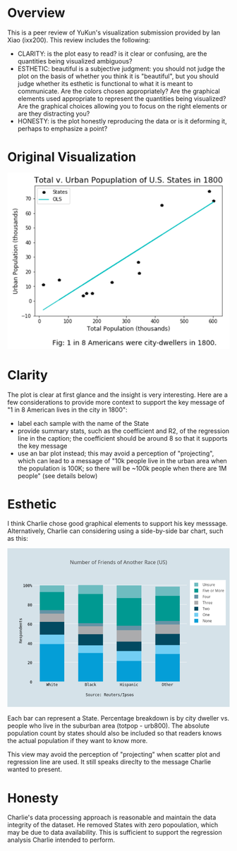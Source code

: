 # Overview
This is a peer review of YuKun's visualization submission provided by Ian Xiao (ixx200). This review includes the following:
- CLARITY: is the plot easy to read? is it clear or confusing, are the quantities being visualized ambiguous?
- ESTHETIC: beautiful is a subjective judgment: you should not judge the plot on the basis of whether you think it is "beautiful", but you should judge whether its esthetic is functional to what it is meant to communicate. Are the colors chosen appropriately? Are the graphical elements used appropriate to represent the quantities being visualized? Are the graphical choices allowing you to focus on the right elements or are they distracting you?
- HONESTY: is the plot honestly reproducing the data or is it deforming it, perhaps to emphasize a point?

# Original Visualization

![Alt text](./1800pop.PNG?raw=true)

# Clarity
The plot is clear at first glance and the insight is very interesting. Here are a few considerations to provide more context to support the key message of "1 in 8 American lives in the city in 1800":
- label each sample with the name of the State
- provide summary stats, such as the coefficient and R2, of the regression line in the caption; the coefficient should be around 8 so that it supports the key message
- use an bar plot instead; this may avoid a perception of "projecting", which can lead to a message of "10k people live in the urban area when the population is 100K; so there will be ~100k people when there are 1M people" (see details below)

# Esthetic
I think Charlie chose good graphical elements to support his key messsage. Alternatively, Charlie can considering using a side-by-side bar chart, such as this: 

![Alt text](./sample_barchart.png?raw=true)

Each bar can represent a State. Percentage breakdown is by city dweller vs. people who live in the suburban area (totpop - urb800). The absolute population count by states should also be included so that readers knows the actual population if they want to know more. 

This view may avoid the perception of "projecting" when scatter plot and regression line are used. It still speaks direclty to the message Charlie wanted to present.  

# Honesty
Charlie's data processing approach is reasonable and maintain the data integrity of the dataset. He removed States with zero popoulation, which may be due to data availability. This is sufficient to support the regression analysis Charlie intended to perform.  
